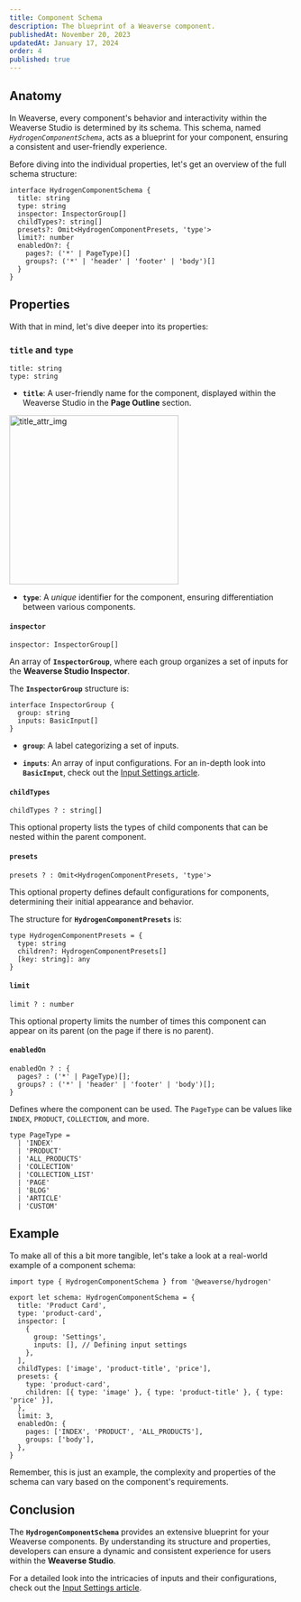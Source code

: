 ```yaml
---
title: Component Schema
description: The blueprint of a Weaverse component.
publishedAt: November 20, 2023
updatedAt: January 17, 2024
order: 4
published: true
---
```


## Anatomy

In Weaverse, every component's behavior and interactivity within the Weaverse Studio is determined by its schema. This
schema, named _`HydrogenComponentSchema`_, acts as a blueprint for your component, ensuring a consistent and
user-friendly experience.

Before diving into the individual properties, let's get an overview of the full schema structure:

```tsx
interface HydrogenComponentSchema {
  title: string
  type: string
  inspector: InspectorGroup[]
  childTypes?: string[]
  presets?: Omit<HydrogenComponentPresets, 'type'>
  limit?: number
  enabledOn?: {
    pages?: ('*' | PageType)[]
    groups?: ('*' | 'header' | 'footer' | 'body')[]
  }
}
```

## Properties

With that in mind, let's dive deeper into its properties:

### `title` and `type`

```tsx
title: string
type: string
```

- **`title`**: A user-friendly name for the component, displayed within the Weaverse Studio in the **Page Outline**
  section.

<img alt="title_attr_img" src="https://cdn.shopify.com/s/files/1/0838/0052/3057/files/tittle-and-type.webp?v=1743409496" width="300"/>

- **`type`**: A _unique_ identifier for the component, ensuring differentiation between various components.

#### `inspector`

```tsx
inspector: InspectorGroup[]
```

An array of **`InspectorGroup`**, where each group organizes a set of inputs for the **Weaverse Studio Inspector**.

The **`InspectorGroup`** structure is:

```tsx
interface InspectorGroup {
  group: string
  inputs: BasicInput[]
}
```

- **`group`**: A label categorizing a set of inputs.

- **`inputs`**: An array of input configurations. For an in-depth look into **`BasicInput`**, check out
  the [Input Settings article](/docs/guides/input-settings).

#### `childTypes`

```tsx
childTypes ? : string[]
```

This optional property lists the types of child components that can be nested within the parent component.

#### `presets`

```tsx
presets ? : Omit<HydrogenComponentPresets, 'type'>
```

This optional property defines default configurations for components, determining their initial appearance and behavior.

The structure for **`HydrogenComponentPresets`** is:

```tsx
type HydrogenComponentPresets = {
  type: string
  children?: HydrogenComponentPresets[]
  [key: string]: any
}
```

#### `limit`

```tsx
limit ? : number
```

This optional property limits the number of times this component can appear on its parent (on the page if there is no parent).

#### `enabledOn`

```tsx
enabledOn ? : {
  pages? : ('*' | PageType)[];
  groups? : ('*' | 'header' | 'footer' | 'body')[];
}
```

Defines where the component can be used. The `PageType` can be values like `INDEX`, `PRODUCT`, `COLLECTION`, and more.

```tsx
type PageType =
  | 'INDEX'
  | 'PRODUCT'
  | 'ALL_PRODUCTS'
  | 'COLLECTION'
  | 'COLLECTION_LIST'
  | 'PAGE'
  | 'BLOG'
  | 'ARTICLE'
  | 'CUSTOM'
```

## Example

To make all of this a bit more tangible, let's take a look at a real-world example of a component schema:

```tsx
import type { HydrogenComponentSchema } from '@weaverse/hydrogen'

export let schema: HydrogenComponentSchema = {
  title: 'Product Card',
  type: 'product-card',
  inspector: [
    {
      group: 'Settings',
      inputs: [], // Defining input settings
    },
  ],
  childTypes: ['image', 'product-title', 'price'],
  presets: {
    type: 'product-card',
    children: [{ type: 'image' }, { type: 'product-title' }, { type: 'price' }],
  },
  limit: 3,
  enabledOn: {
    pages: ['INDEX', 'PRODUCT', 'ALL_PRODUCTS'],
    groups: ['body'],
  },
}
```

Remember, this is just an example, the complexity and properties of the schema can vary based on the component's
requirements.

## Conclusion

The **`HydrogenComponentSchema`** provides an extensive blueprint for your Weaverse components. By understanding its
structure and properties, developers can ensure a dynamic and consistent experience for users within the **Weaverse
Studio**.

For a detailed look into the intricacies of inputs and their configurations, check out
the [Input Settings article](/docs/guides/input-settings).
